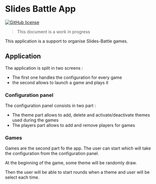 # Slides Battle App
[![GitHub license](https://img.shields.io/badge/license-Apache%20License%202.0-blue.svg?style=flat)](http://www.apache.org/licenses/LICENSE-2.0)

> This document is a work in progress

This application is a support to organise Slides-Battle games.

## Application 

The application is split in two screens :
* The first one handles the configuration for every game
* the second allows to launch a game and plays it

### Configuration panel

The configuration panel consists in two part :

* The theme part allows to add, delete and activate/deactivate themes used during the games
* The players part allows to add and remove players for games

### Games

Games are the second part fo the app. The user can start which will take the configuration from the configuration panel.

At the beginning of the game, some theme will be randomly draw.

Then the user will be able to start rounds when a theme and user will be select each time.
